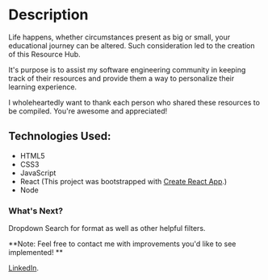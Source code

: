 # Description

Life happens, whether circumstances present as big or small, your educational journey can be altered. Such consideration led to the creation of this Resource Hub.

It's purpose is to assist my software engineering community in keeping track of their resources and provide them a way to personalize their learning experience.

I wholeheartedly want to thank each person who shared these resources to be compiled. You're awesome and appreciated!

## Technologies Used:

* HTML5
* CSS3
* JavaScript
* React
(This project was bootstrapped with [Create React App](https://github.com/facebook/create-react-app).)
* Node

### What's Next?

Dropdown Search for format as well as other helpful filters.

**Note: Feel free to contact me with improvements you'd like to see implemented! **

[LinkedIn](https://www.linkedin.com/in/gabrielle-walsh-se/).
